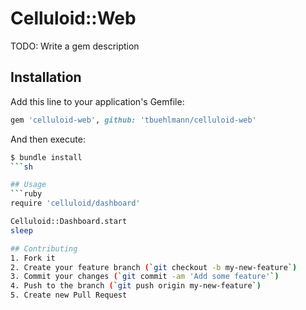 # Celluloid::Web
TODO: Write a gem description

## Installation
Add this line to your application's Gemfile:
```ruby
gem 'celluloid-web', github: 'tbuehlmann/celluloid-web'
```

And then execute:
```sh
$ bundle install
```sh

## Usage
```ruby
require 'celluloid/dashboard'

Celluloid::Dashboard.start
sleep

## Contributing
1. Fork it
2. Create your feature branch (`git checkout -b my-new-feature`)
3. Commit your changes (`git commit -am 'Add some feature'`)
4. Push to the branch (`git push origin my-new-feature`)
5. Create new Pull Request
